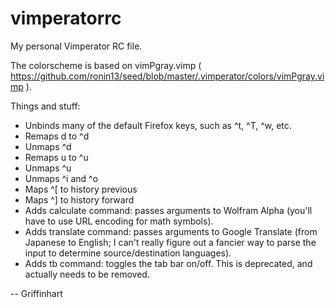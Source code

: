 vimperatorrc
============

My personal Vimperator RC file.

The colorscheme is based on vimPgray.vimp ( https://github.com/ronin13/seed/blob/master/.vimperator/colors/vimPgray.vimp ).

Things and stuff:
- Unbinds many of the default Firefox keys, such as ^t, ^T, ^w, etc.
- Remaps d to ^d
- Unmaps ^d
- Remaps u to ^u
- Unmaps ^u
- Unmaps ^i and ^o
- Maps ^[ to history previous
- Maps ^] to history forward
- Adds calculate command: passes arguments to Wolfram Alpha (you'll have to use URL encoding for math symbols).
- Adds translate command: passes arguments to Google Translate (from Japanese to English; I can't really figure out a fancier way to parse the input to determine source/destination languages).
- Adds tb command: toggles the tab bar on/off. This is deprecated, and actually needs to be removed.

-- Griffinhart

